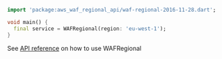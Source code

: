 ```dart
import 'package:aws_waf_regional_api/waf-regional-2016-11-28.dart';

void main() {
  final service = WAFRegional(region: 'eu-west-1');
}
```

See [API reference](https://pub.dev/documentation/aws_waf_regional_api/latest/waf-regional-2016-11-28/WAFRegional-class.html) on how to use WAFRegional
